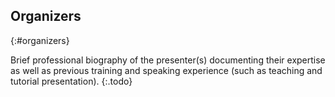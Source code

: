 ## Organizers
{:#organizers}

Brief professional biography of the presenter(s) documenting their expertise as well as previous training and speaking experience (such as teaching and tutorial presentation).
{:.todo}
